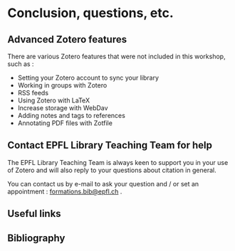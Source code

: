 # Conclusion, questions, etc.

## Advanced Zotero features
There are various Zotero features that were not included in this workshop, such as : 

- Setting your Zotero account to sync your library 
- Working in groups with Zotero
- RSS feeds 
- Using Zotero with LaTeX
- Increase storage with WebDav
- Adding notes and tags to references
- Annotating PDF files with Zotfile

## Contact EPFL Library Teaching Team for help

The EPFL Library Teaching Team is always keen to support you in your use of Zotero and will also reply to your questions about citation in general. 

You can contact us by e-mail to ask your question and / or set an appointment : [formations.bib@epfl.ch](mailto:formations.bib@epfl.ch) .

## Useful links



## Bibliography
